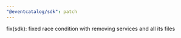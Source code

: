 ```yaml
---
"@eventcatalog/sdk": patch
---
```


fix(sdk): fixed race condition with removing services and all its files

